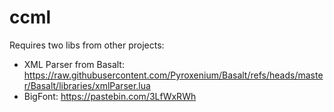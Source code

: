 # ccml

Requires two libs from other projects:
- XML Parser from Basalt: https://raw.githubusercontent.com/Pyroxenium/Basalt/refs/heads/master/Basalt/libraries/xmlParser.lua
- BigFont: https://pastebin.com/3LfWxRWh
